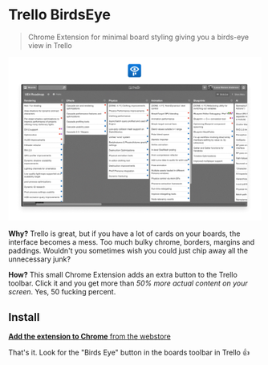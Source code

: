 # Trello BirdsEye

> Chrome Extension for minimal board styling giving you a birds-eye view in Trello

![Before & after](images/screenshot-comparison.gif)

**Why?**
Trello is great, but if you have a lot of cards on your boards, the interface becomes a mess. Too much bulky chrome, borders, margins and paddings. Wouldn't you sometimes wish you could just chip away all the unnecessary junk?

**How?**
This small Chrome Extension adds an extra button to the Trello toolbar. Click it and you get more than *50% more actual content on your screen*. Yes, 50 fucking percent.

## Install

[**Add the extension to Chrome** from the webstore](https://chrome.google.com/webstore/detail/trello-birdseye/jddlcajmgfdpfnekdppnapoldfhabkeg)

That's it. Look for the "Birds Eye" button in the boards toolbar in Trello :+1: